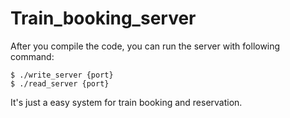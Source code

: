 # Train_booking_server
After you compile the code, you can run the server with following command:
```
$ ./write_server {port}
$ ./read_server {port}
```
It's just a easy system for train booking and reservation.
